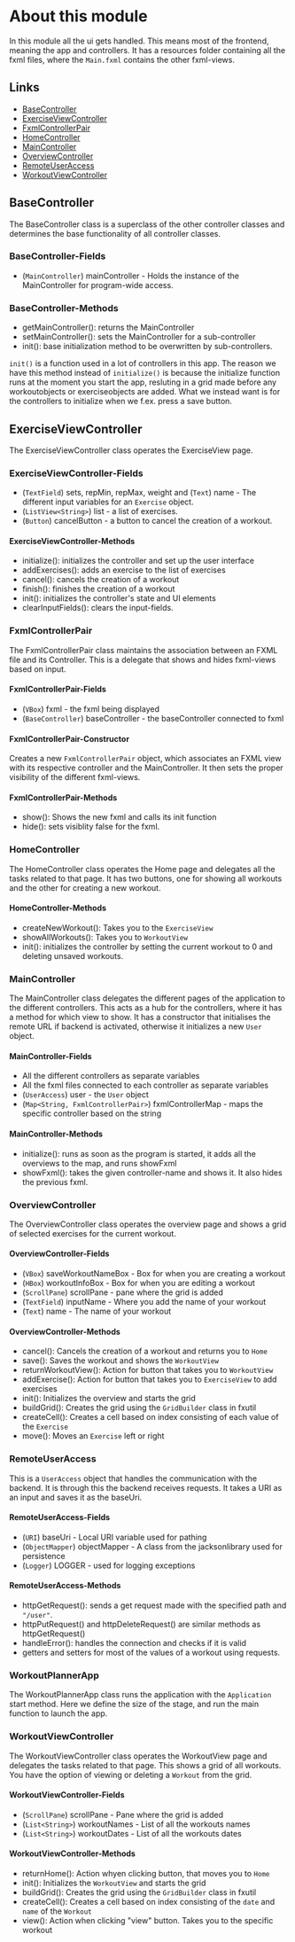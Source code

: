# About this module

In this module all the ui gets handled. This means most of the frontend, meaning the app and controllers. It has a resources folder containing all the fxml files, where the `Main.fxml` contains the other fxml-views.

## Links

- [BaseController](#basecontroller)
- [ExerciseViewController](#exerciseviewcontroller)
- [FxmlControllerPair](#fxmlcontrollerpair)
- [HomeController](#homecontroller)
- [MainController](#maincontroller)
- [OverviewController](#overviewcontroller)
- [RemoteUserAccess](#remoteuseraccess)
- [WorkoutViewController](#workoutviewcontroller)

## BaseController

The BaseController class is a superclass of the other controller classes
and determines the base functionality of all controller classes.

### BaseController-Fields

- (`MainController`) mainController - Holds the instance of the MainController for program-wide access.

### BaseController-Methods

- getMainController(): returns the MainController
- setMainController(): sets the MainController for a sub-controller
- init(): base initialization method to be overwritten by sub-controllers.

`init()` is a function used in a lot of controllers in this app. The reason we have this method instead of `initialize()` is because the initialize function runs at the moment you start the app, resluting in a grid made before any workoutobjects or exerciseobjects are added. What we instead want is for the controllers to initialize when we f.ex. press a save button.

## ExerciseViewController

The ExerciseViewController class operates the ExerciseView page.

### ExerciseViewController-Fields

- (`TextField`) sets, repMin, repMax, weight and (`Text`) name - The different input variables for an `Exercise` object.
- (`ListView<String>`) list - a list of exercises.
- (`Button`) cancelButton - a button to cancel the creation of a workout.

#### ExerciseViewController-Methods

- initialize(): initializes the controller and set up the user interface
- addExercises(): adds an exercise to the list of exercises
- cancel(): cancels the creation of a workout
- finish(): finishes the creation of a workout
- init(): initializes the controller's state and UI elements
- clearInputFields(): clears the input-fields.

### FxmlControllerPair

The FxmlControllerPair class maintains the association between an FXML file and its Controller. This is a delegate that shows and hides fxml-views based on input.

#### FxmlControllerPair-Fields

- (`VBox`) fxml - the fxml being displayed
- (`BaseController`) baseController - the baseController connected to fxml

#### FxmlControllerPair-Constructor

Creates a new `FxmlControllerPair` object, which associates an FXML view with its respective controller and the MainController. It then sets the proper visibility of the different fxml-views.

#### FxmlControllerPair-Methods

- show(): Shows the new fxml and calls its init function
- hide(): sets visiblity false for the fxml.

### HomeController

The HomeController class operates the Home page and delegates all the tasks related to that page. It has two buttons, one for showing all workouts and the other for creating a new workout.

#### HomeController-Methods

- createNewWorkout(): Takes you to the `ExerciseView`
- showAllWorkouts(): Takes you to `WorkoutView`
- init(): initializes the controller by setting the current workout to 0 and deleting unsaved workouts.

### MainController

The MainController class delegates the different pages of the application to the different controllers. This acts as a hub for the controllers, where it has a method for which view to show.
It has a constructor that initialises the remote URL if backend is activated, otherwise it initializes a new `User` object.

#### MainController-Fields

- All the different controllers as separate variables
- All the fxml files connected to each controller as separate variables
- (`UserAccess`) user - the `User` object
- (`Map<String, FxmlControllerPair>`) fxmlControllerMap - maps the specific controller based on the string

#### MainController-Methods

- initialize(): runs as soon as the program is started, it adds all the overviews to the map, and runs showFxml
- showFxml(): takes the given controller-name and shows it. It also hides the previous fxml.

### OverviewController

The OverviewController class operates the overview page and shows a grid of selected exercises for the current workout.

#### OverviewController-Fields

- (`VBox`) saveWorkoutNameBox - Box for when you are creating a workout
- (`HBox`) workoutInfoBox - Box for when you are editing a workout
- (`ScrollPane`) scrollPane - pane where the grid is added
- (`TextField`) inputName - Where you add the name of your workout
- (`Text`) name - The name of your workout

#### OverviewController-Methods

- cancel(): Cancels the creation of a workout and returns you to `Home`
- save(): Saves the workout and shows the `WorkoutView`
- returnWorkoutView(): Action for button that takes you to `WorkoutView`
- addExercise(): Action for button that takes you to `ExerciseView` to add exercises
- init(): Initializes the overview and starts the grid
- buildGrid(): Creates the grid using the `GridBuilder` class in fxutil
- createCell(): Creates a cell based on index consisting of each value of the `Exercise`
- move(): Moves an `Exercise` left or right

### RemoteUserAccess

This is a `UserAccess` object that handles the communication with the backend. It is through this the backend receives requests.
It takes a URI as an input and saves it as the baseUri.

#### RemoteUserAccess-Fields

- (`URI`) baseUri - Local URI variable used for pathing
- (`ObjectMapper`) objectMapper - A class from the jacksonlibrary used for persistence
- (`Logger`) LOGGER - used for logging exceptions

#### RemoteUserAccess-Methods

- httpGetRequest(): sends a get request made with the specified path and `"/user"`.
- httpPutRequest() and httpDeleteRequest() are similar methods as httpGetRequest()
- handleError(): handles the connection and checks if it is valid
- getters and setters for most of the values of a workout using requests.

### WorkoutPlannerApp

The WorkoutPlannerApp class runs the application with the `Application` start method. Here we define the size of the stage, and run the main function to launch the app.

### WorkoutViewController

The WorkoutViewController class operates the WorkoutView page and delegates the tasks related to that page. This shows a grid of all workouts. You have the option of viewing or deleting a `Workout` from the grid.

#### WorkoutViewController-Fields

- (`ScrollPane`) scrollPane - Pane where the grid is added
- (`List<String>`) workoutNames - List of all the workouts names
- (`List<String>`) workoutDates - List of all the workouts dates

#### WorkoutViewController-Methods

- returnHome(): Action whyen clicking button, that moves you to `Home`
- init(): Initializes the `WorkoutView` and starts the grid
- buildGrid(): Creates the grid using the `GridBuilder` class in fxutil
- createCell(): Creates a cell based on index consisting of the `date` and `name` of the `Workout`
- view(): Action when clicking "view" button. Takes you to the specific workout
  